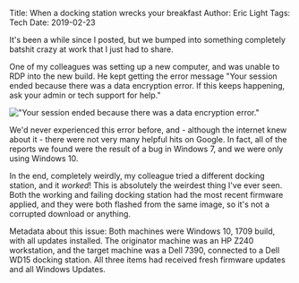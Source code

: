 Title: When a docking station wrecks your breakfast
Author: Eric Light
Tags: Tech
Date: 2019-02-23

It's been a while since I posted, but we bumped into something completely batshit crazy at work that I just had to share.

One of my colleagues was setting up a new computer, and was unable to RDP into the new build. He kept getting the error message "Your session ended because there was a data encryption error. If this keeps happening, ask your admin or tech support for help."

!["Your session ended because there was a data encryption error."]({filename}/images/wd15.png)


We'd never experienced this error before, and - although the internet knew about it - there were not very many helpful hits on Google.  In fact, all of the reports we found were the result of a bug in Windows 7, and we were only using Windows 10.

In the end, completely weirdly, my colleague tried a different docking station, and it *worked*!  This is absolutely the weirdest thing I've ever seen.  Both the working and failing docking station had the most recent firmware applied, and they were both flashed from the same image, so it's not a corrupted download or anything.

Metadata about this issue:  Both machines were Windows 10, 1709 build, with all updates installed.  The originator machine was an HP Z240 workstation, and the target machine was a Dell 7390, connected to a Dell WD15 docking station.  All three items had received fresh firmware updates and all Windows Updates.




